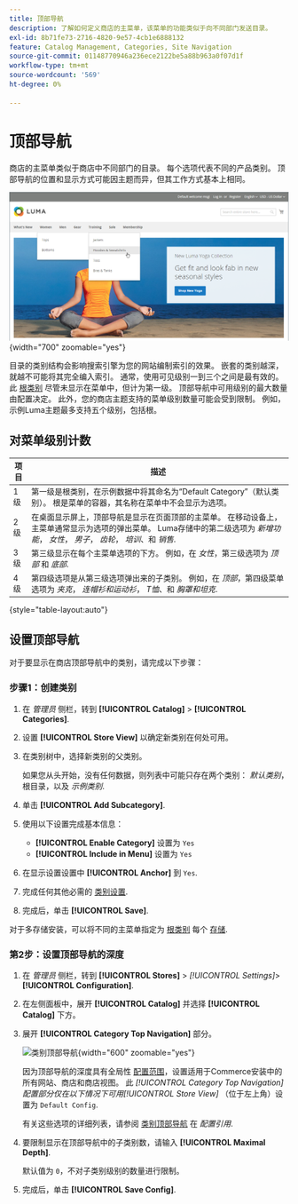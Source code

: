 ```yaml
---
title: 顶部导航
description: 了解如何定义商店的主菜单，该菜单的功能类似于向不同部门发送目录。
exl-id: 8b71fe73-2716-4820-9e57-4cb1e6888132
feature: Catalog Management, Categories, Site Navigation
source-git-commit: 01148770946a236ece2122be5a88b963a0f07d1f
workflow-type: tm+mt
source-wordcount: '569'
ht-degree: 0%

---
```


# 顶部导航

商店的主菜单类似于商店中不同部门的目录。 每个选项代表不同的产品类别。 顶部导航的位置和显示方式可能因主题而异，但其工作方式基本上相同。

![顶部导航](./assets/storefront-top-navigation.png){width="700" zoomable="yes"}

目录的类别结构会影响搜索引擎为您的网站编制索引的效果。 嵌套的类别越深，就越不可能将其完全编入索引。 通常，使用可见级别一到三个之间是最有效的。 此 [根类别](category-root.md) 尽管未显示在菜单中，但计为第一级。 顶部导航中可用级别的最大数量由配置决定。 此外，您的商店主题支持的菜单级别数量可能会受到限制。 例如，示例Luma主题最多支持五个级别，包括根。

## 对菜单级别计数

| 项目 | 描述 |
|--- |--- |
| 1级 | 第一级是根类别，在示例数据中将其命名为“Default Category”（默认类别）。 根是菜单的容器，其名称在菜单中不会显示为选项。 |
| 2级 | 在桌面显示屏上，顶部导航是显示在页面顶部的主菜单。 在移动设备上，主菜单通常显示为选项的弹出菜单。 Luma存储中的第二级选项为 _新增功能_， _女性_， _男子_， _齿轮_， _培训_、和 _销售_. |
| 3级 | 第三级显示在每个主菜单选项的下方。 例如，在 _女性_，第三级选项为 _顶部_ 和 _底部_. |
| 4级 | 第四级选项是从第三级选项弹出来的子类别。 例如，在 _顶部_，第四级菜单选项为 _夹克_， _连帽衫和运动衫_， _T恤_、和 _胸罩和坦克_. |

{style="table-layout:auto"}

## 设置顶部导航

对于要显示在商店顶部导航中的类别，请完成以下步骤：

### 步骤1：创建类别

1. 在 _管理员_ 侧栏，转到 **[!UICONTROL Catalog]** > **[!UICONTROL Categories]**.

1. 设置 **[!UICONTROL Store View]** 以确定新类别在何处可用。

1. 在类别树中，选择新类别的父类别。

   如果您从头开始，没有任何数据，则列表中可能只存在两个类别： _默认类别_，根目录，以及 _示例类别_.

1. 单击 **[!UICONTROL Add Subcategory]**.

1. 使用以下设置完成基本信息：

   - **[!UICONTROL Enable Category]** 设置为 `Yes`
   - **[!UICONTROL Include in Menu]** 设置为 `Yes`

1. 在显示设置设置中 **[!UICONTROL Anchor]** 到 `Yes`.

1. 完成任何其他必需的 [类别设置](category-create.md).

1. 完成后，单击 **[!UICONTROL Save]**.

对于多存储安装，可以将不同的主菜单指定为 [根类别](category-root.md) 每个 [存储](../stores-purchase/stores.md#add-stores).

### 第2步：设置顶部导航的深度

1. 在 _管理员_ 侧栏，转到 **[!UICONTROL Stores]** > _[!UICONTROL Settings]_>**[!UICONTROL Configuration]**.

1. 在左侧面板中，展开 **[!UICONTROL Catalog]** 并选择 **[!UICONTROL Catalog]** 下方。

1. 展开 **[!UICONTROL Category Top Navigation]** 部分。

   ![类别顶部导航](../configuration-reference/catalog/assets/catalog-category-top-navigation.png){width="600" zoomable="yes"}

   因为顶部导航的深度具有全局性 [配置范围](../getting-started/websites-stores-views.md#scope-settings)，设置适用于Commerce安装中的所有网站、商店和商店视图。 此 _[!UICONTROL Category Top Navigation]_配置部分仅在以下情况下可用_[!UICONTROL Store View]_ （位于左上角）设置为 `Default Config`.

   有关这些选项的详细列表，请参阅 [类别顶部导航](../configuration-reference/catalog/catalog.md#layered-navigation) 在 _配置引用_.

1. 要限制显示在顶部导航中的子类别数，请输入 **[!UICONTROL Maximal Depth]**.

   默认值为 `0`，不对子类别级别的数量进行限制。

1. 完成后，单击 **[!UICONTROL Save Config]**.
